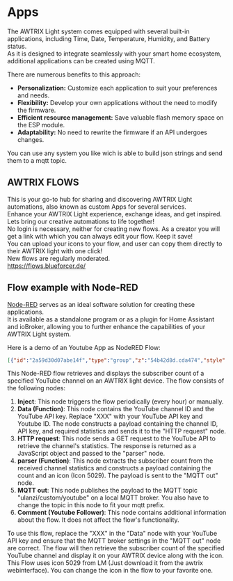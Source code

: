# Apps

The AWTRIX Light system comes equipped with several built-in applications, including Time, Date, Temperature, Humidity, and Battery status.  
As it is designed to integrate seamlessly with your smart home ecosystem, additional applications can be created using MQTT.

There are numerous benefits to this approach:

- **Personalization:** Customize each application to suit your preferences and needs.
- **Flexibility:** Develop your own applications without the need to modify the firmware.
- **Efficient resource management:** Save valuable flash memory space on the ESP module.
- **Adaptability:** No need to rewrite the firmware if an API undergoes changes.

You can use any system you like wich is able to build json strings and send them to a mqtt topic.

## AWTRIX FLOWS
This is your go-to hub for sharing and discovering AWTRIX Light automations, also known as custom Apps for several services.  
Enhance your AWTRIX Light experience, exchange ideas, and get inspired. Lets bring our creative automations to life together!  
No login is necessary, neither for creating new flows. As a creator you will get a link with which you can always edit your flow. Keep it save!  
You can upload your icons to your flow, and user can copy them directly to their AWTRIX light with one click!  
New flows are regularly moderated.  
https://flows.blueforcer.de/   
    

## Flow example with Node-RED
[Node-RED](https://nodered.org/) serves as an ideal software solution for creating these applications.  
It is available as a standalone program or as a plugin for Home Assistant and ioBroker, allowing you to further enhance the capabilities of your AWTRIX Light system.
    
Here is a demo of an Youtube App as NodeRED Flow:  
```json
[{"id":"2a59d30d07abe14f","type":"group","z":"54b42d8d.cda474","style":{"stroke":"#999999","stroke-opacity":"1","fill":"none","fill-opacity":"1","label":true,"label-position":"nw","color":"#a4a4a4"},"nodes":["f0f17299.3736c","dc7878f9.4756c8","f234aae371d72680","555bb8624b88c9c3","69c388146e28049d","a349ade5a57f7537"],"x":34,"y":39,"w":892,"h":122},{"id":"f0f17299.3736c","type":"inject","z":"54b42d8d.cda474","g":"2a59d30d07abe14f","name":"","props":[],"repeat":"3600","crontab":"","once":true,"onceDelay":0.1,"topic":"","x":130,"y":120,"wires":[["a349ade5a57f7537"]]},{"id":"dc7878f9.4756c8","type":"http request","z":"54b42d8d.cda474","g":"2a59d30d07abe14f","name":"","method":"GET","ret":"obj","paytoqs":"query","url":"https://youtube.googleapis.com/youtube/v3/channels","tls":"","persist":false,"proxy":"","insecureHTTPParser":false,"authType":"","senderr":false,"headers":[],"x":430,"y":120,"wires":[["f234aae371d72680"]]},{"id":"f234aae371d72680","type":"function","z":"54b42d8d.cda474","g":"2a59d30d07abe14f","name":"parser","func":"var json = msg.payload;\nvar subscriberCount = json.items[0].statistics.subscriberCount;\n\nmsg.payload = { \"text\": subscriberCount, \"icon\": 5029};\nreturn msg;","outputs":1,"noerr":0,"initialize":"","finalize":"","libs":[],"x":590,"y":120,"wires":[["555bb8624b88c9c3"]]},{"id":"555bb8624b88c9c3","type":"mqtt out","z":"54b42d8d.cda474","g":"2a59d30d07abe14f","name":"","topic":"ulanzi/custom/youtube","qos":"","retain":"","respTopic":"","contentType":"","userProps":"","correl":"","expiry":"","broker":"346df2a95aac5785","x":800,"y":120,"wires":[]},{"id":"69c388146e28049d","type":"comment","z":"54b42d8d.cda474","g":"2a59d30d07abe14f","name":"Youtube Follower","info":"Just enter your channelID and Youtube API key in the \"Data\" node  and set your AWTRIX MQTT prefix.\nUses Icon 5029 (LM)","x":140,"y":80,"wires":[]},{"id":"a349ade5a57f7537","type":"function","z":"54b42d8d.cda474","g":"2a59d30d07abe14f","name":"Data","func":"msg.payload = { \"id\": \"UCpGLALzRO0uaasWTsm9M99w\", \"key\": \"XXX\", \"part\":\"statistics\"}\nreturn msg;","outputs":1,"noerr":0,"initialize":"","finalize":"","libs":[],"x":270,"y":120,"wires":[["dc7878f9.4756c8"]]},{"id":"346df2a95aac5785","type":"mqtt-broker","name":"","broker":"localhost","port":"1883","clientid":"","autoConnect":true,"usetls":false,"protocolVersion":"4","keepalive":"60","cleansession":true,"birthTopic":"","birthQos":"0","birthPayload":"","birthMsg":{},"closeTopic":"","closeQos":"0","closePayload":"","closeMsg":{},"willTopic":"","willQos":"0","willPayload":"","willMsg":{},"userProps":"","sessionExpiry":""}]
```

This Node-RED flow retrieves and displays the subscriber count of a specified YouTube channel on an AWTRIX light device. The flow consists of the following nodes:

1. **Inject**: This node triggers the flow periodically (every hour) or manually.
2. **Data (Function)**: This node contains the YouTube channel ID and the YouTube API key. Replace "XXX" with your YouTube API key and Youtube ID. The node constructs a payload containing the channel ID, API key, and required statistics and sends it to the "HTTP request" node.
3. **HTTP request**: This node sends a GET request to the YouTube API to retrieve the channel's statistics. The response is returned as a JavaScript object and passed to the "parser" node.
4. **parser (Function)**: This node extracts the subscriber count from the received channel statistics and constructs a payload containing the count and an icon (Icon 5029). The payload is sent to the "MQTT out" node.
5. **MQTT out**: This node publishes the payload to the MQTT topic "ulanzi/custom/youtube" on a local MQTT broker. You also have to change the topic in this node to fit your mqtt prefix.
6. **Comment (Youtube Follower)**: This node contains additional information about the flow. It does not affect the flow's functionality.

To use this flow, replace the "XXX" in the "Data" node with your YouTube API key and ensure that the MQTT broker settings in the "MQTT out" node are correct.
The flow will then retrieve the subscriber count of the specified YouTube channel and display it on your AWTRIX device along with the icon.
This Flow uses icon 5029 from LM (Just download it from the awtrix webinterface). You can change the icon in the flow to your favorite one.


